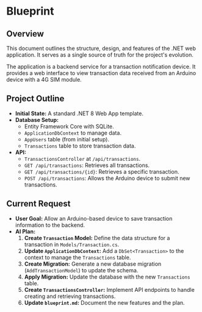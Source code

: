 # Blueprint

## Overview

This document outlines the structure, design, and features of the .NET web application. It serves as a single source of truth for the project's evolution.

The application is a backend service for a transaction notification device. It provides a web interface to view transaction data received from an Arduino device with a 4G SIM module.

## Project Outline

*   **Initial State:** A standard .NET 8 Web App template.
*   **Database Setup:**
    *   Entity Framework Core with SQLite.
    *   `ApplicationDbContext` to manage data.
    *   `AppUsers` table (from initial setup).
    *   `Transactions` table to store transaction data.
*   **API:**
    *   `TransactionsController` at `/api/transactions`.
    *   `GET /api/transactions`: Retrieves all transactions.
    *   `GET /api/transactions/{id}`: Retrieves a specific transaction.
    *   `POST /api/transactions`: Allows the Arduino device to submit new transactions.

## Current Request

*   **User Goal:** Allow an Arduino-based device to save transaction information to the backend.
*   **AI Plan:**
    1.  **Create `Transaction` Model:** Define the data structure for a transaction in `Models/Transaction.cs`.
    2.  **Update `ApplicationDbContext`:** Add a `DbSet<Transaction>` to the context to manage the `Transactions` table.
    3.  **Create Migration:** Generate a new database migration (`AddTransactionModel`) to update the schema.
    4.  **Apply Migration:** Update the database with the new `Transactions` table.
    5.  **Create `TransactionsController`:** Implement API endpoints to handle creating and retrieving transactions.
    6.  **Update `blueprint.md`:** Document the new features and the plan.
